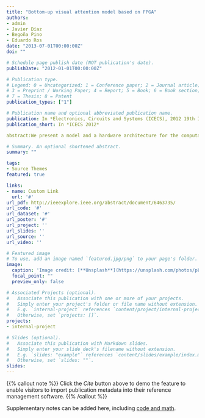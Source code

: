 ```yaml
---
title: "Bottom-up visual attention model based on FPGA"
authors:
- admin
- Javier Díaz
- Begoña Pino
- Eduardo Ros
date: "2013-07-01T00:00:00Z"
doi: ""

# Schedule page publish date (NOT publication's date).
publishDate: "2012-01-01T00:00:00Z"

# Publication type.
# Legend: 0 = Uncategorized; 1 = Conference paper; 2 = Journal article;
# 3 = Preprint / Working Paper; 4 = Report; 5 = Book; 6 = Book section;
# 7 = Thesis; 8 = Patent
publication_types: ["1"]

# Publication name and optional abbreviated publication name.
publication: In *Electronics, Circuits and Systems (ICECS), 2012 19th IEEE International Conference on*
publication_short: In *ICECS 2012*

abstract:We present a model and a hardware architecture for the computation of bottom-up inherent visual attention for FPGA. The bottom-up inherent attention is generated including local energy, local orientation maps, and red-green and blue-yellow color opponencies. In this work, we describe the simplifications to parallelize and embed the model without significant accuracy loss. We also include feedback loops to adapt the weights of the features, depending on the target application.

# Summary. An optional shortened abstract.
summary: ""

tags:
- Source Themes
featured: true

links:
- name: Custom Link
  url: '#'
url_pdf: http://ieeexplore.ieee.org/abstract/document/6463735/
url_code: '#'
url_dataset: '#'
url_poster: '#'
url_project: ''
url_slides: ''
url_source: ''
url_video: ''

# Featured image
# To use, add an image named `featured.jpg/png` to your page's folder. 
image:
  caption: 'Image credit: [**Unsplash**](https://unsplash.com/photos/pLCdAaMFLTE)'
  focal_point: ""
  preview_only: false

# Associated Projects (optional).
#   Associate this publication with one or more of your projects.
#   Simply enter your project's folder or file name without extension.
#   E.g. `internal-project` references `content/project/internal-project/index.md`.
#   Otherwise, set `projects: []`.
projects:
- internal-project

# Slides (optional).
#   Associate this publication with Markdown slides.
#   Simply enter your slide deck's filename without extension.
#   E.g. `slides: "example"` references `content/slides/example/index.md`.
#   Otherwise, set `slides: ""`.
slides:
---
```


{{% callout note %}}
Click the *Cite* button above to demo the feature to enable visitors to import publication metadata into their reference management software.
{{% /callout %}}

Supplementary notes can be added here, including [code and math](https://sourcethemes.com/academic/docs/writing-markdown-latex/).

